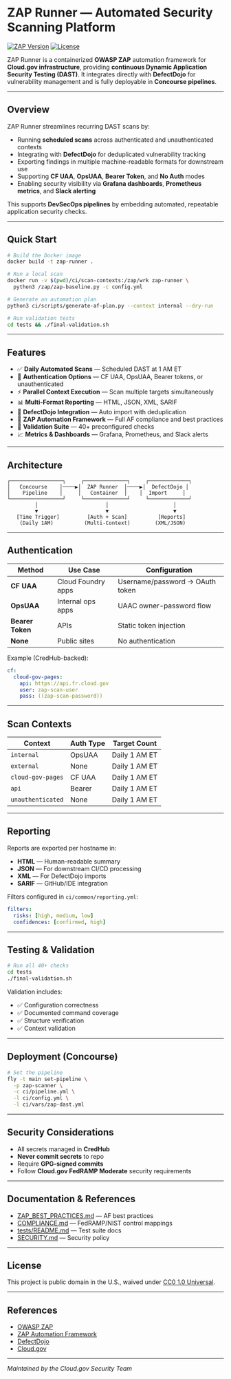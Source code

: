 # ZAP Runner — Automated Security Scanning Platform

[![ZAP Version](https://img.shields.io/badge/ZAP-2.14%2B-blue)](https://www.zaproxy.org/)
[![License](https://img.shields.io/badge/License-CC0--1.0-green)](LICENSE.md)

ZAP Runner is a containerized **OWASP ZAP** automation framework for **Cloud.gov infrastructure**, providing **continuous Dynamic Application Security Testing (DAST)**. It integrates directly with **DefectDojo** for vulnerability management and is fully deployable in **Concourse pipelines**.

---

## Overview

ZAP Runner streamlines recurring DAST scans by:

- Running **scheduled scans** across authenticated and unauthenticated contexts
- Integrating with **DefectDojo** for deduplicated vulnerability tracking
- Exporting findings in multiple machine-readable formats for downstream use
- Supporting **CF UAA**, **OpsUAA**, **Bearer Token**, and **No Auth** modes
- Enabling security visibility via **Grafana dashboards**, **Prometheus metrics**, and **Slack alerting**

This supports **DevSecOps pipelines** by embedding automated, repeatable application security checks.

---

## Quick Start

```bash
# Build the Docker image
docker build -t zap-runner .

# Run a local scan
docker run -v $(pwd)/ci/scan-contexts:/zap/wrk zap-runner \
  python3 /zap/zap-baseline.py -c config.yml

# Generate an automation plan
python3 ci/scripts/generate-af-plan.py --context internal --dry-run

# Run validation tests
cd tests && ./final-validation.sh
```

---

## Features

- ✅ **Daily Automated Scans** — Scheduled DAST at 1 AM ET
- 🔑 **Authentication Options** — CF UAA, OpsUAA, Bearer tokens, or unauthenticated
- ⚡ **Parallel Context Execution** — Scan multiple targets simultaneously
- 📊 **Multi-Format Reporting** — HTML, JSON, XML, SARIF
- 🔗 **DefectDojo Integration** — Auto import with deduplication
- 🧩 **ZAP Automation Framework** — Full AF compliance and best practices
- 🧪 **Validation Suite** — 40+ preconfigured checks
- 📈 **Metrics & Dashboards** — Grafana, Prometheus, and Slack alerts

---

## Architecture

```
┌─────────────────┐     ┌──────────────┐     ┌─────────────┐
│   Concourse    │────▶│  ZAP Runner  │────▶│  DefectDojo │
│    Pipeline    │     │   Container  │    │  Import     │
└─────────────────┘     └──────────────┘     └─────────────┘
         │                      │                     │
         ▼                      ▼                     ▼
   [Time Trigger]         [Auth + Scan]          [Reports]
    (Daily 1AM)          (Multi-Context)        (XML/JSON)
```

---

## Authentication

| Method           | Use Case           | Configuration                   |
| ---------------- | ------------------ | ------------------------------- |
| **CF UAA**       | Cloud Foundry apps | Username/password → OAuth token |
| **OpsUAA**       | Internal ops apps  | UAAC owner-password flow        |
| **Bearer Token** | APIs               | Static token injection          |
| **None**         | Public sites       | No authentication               |

Example (CredHub-backed):

```yaml
cf:
  cloud-gov-pages:
    api: https://api.fr.cloud.gov
    user: zap-scan-user
    pass: ((zap-scan-password))
```

---

## Scan Contexts

| Context           | Auth Type | Target Count  |
| ----------------- | --------- | ------------- |
| `internal`        | OpsUAA    | Daily 1 AM ET |
| `external`        | None      | Daily 1 AM ET |
| `cloud-gov-pages` | CF UAA    | Daily 1 AM ET |
| `api`             | Bearer    | Daily 1 AM ET |
| `unauthenticated` | None      | Daily 1 AM ET |

---

## Reporting

Reports are exported per hostname in:

- **HTML** — Human-readable summary
- **JSON** — For downstream CI/CD processing
- **XML** — For DefectDojo imports
- **SARIF** — GitHub/IDE integration

Filters configured in `ci/common/reporting.yml`:

```yaml
filters:
  risks: [high, medium, low]
  confidences: [confirmed, high]
```

---

## Testing & Validation

```bash
# Run all 40+ checks
cd tests
./final-validation.sh
```

Validation includes:

- ✅ Configuration correctness
- ✅ Documented command coverage
- ✅ Structure verification
- ✅ Context validation

---

## Deployment (Concourse)

```bash
# Set the pipeline
fly -t main set-pipeline \
  -p zap-scanner \
  -c ci/pipeline.yml \
  -l ci/config.yml \
  -l ci/vars/zap-dast.yml
```

---

## Security Considerations

- All secrets managed in **CredHub**
- **Never commit secrets** to repo
- Require **GPG-signed commits**
- Follow **Cloud.gov FedRAMP Moderate** security requirements

---

## Documentation & References

- [ZAP_BEST_PRACTICES.md](./docs/ZAP_BEST_PRACTICES.md) — AF best practices
- [COMPLIANCE.md](COMPLIANCE.md) — FedRAMP/NIST control mappings
- [tests/README.md](tests/README.md) — Test suite docs
- [SECURITY.md](SECURITY.md) — Security policy

---

## License

This project is public domain in the U.S., waived under [CC0 1.0 Universal](LICENSE.md).

---

## References

- [OWASP ZAP](https://www.zaproxy.org/)
- [ZAP Automation Framework](https://www.zaproxy.org/docs/automate/automation-framework/)
- [DefectDojo](https://www.defectdojo.org/)
- [Cloud.gov](https://cloud.gov/)

---

_Maintained by the Cloud.gov Security Team_
